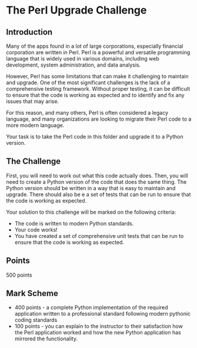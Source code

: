 # The Perl Upgrade Challenge

## Introduction
Many of the apps found in a lot of large corporations, especially financial corporation are written in Perl. Perl is a powerful and versatile programming language that is widely used in various domains, including web development, system administration, and data analysis.

However, Perl has some limitations that can make it challenging to maintain and upgrade. One of the most significant challenges is the lack of a comprehensive testing framework. Without proper testing, it can be difficult to ensure that the code is working as expected and to identify and fix any issues that may arise.

For this reason, and many others, Perl is often considered a legacy language, and many organizations are looking to migrate their Perl code to a more modern language.

Your task is  to take the Perl code in this folder and upgrade it to a Python version. 

## The Challenge
First, you will need to work out what this code actually does. Then, you will need to create a Python version of the code that does the same thing. The Python version should be written in a way that is easy to maintain and upgrade. There should also be e a set of tests that can be run to ensure that the code is working as expected.

Your solution to this challenge will be marked on the following criteria:
- The code is written to modern Python standards.
- Your code works!
- You have created a set of comprehensive unit tests that can be run to ensure that the code is working as expected.

## Points
500 points

## Mark Scheme

* 400 points - a complete Python implementation of the required application written to a professional standard following modern pythonic coding standards 
* 100 points - you can explain to the instructor to their satisfaction how the Perl application worked and how the new Python application has mirrored the functionality.

